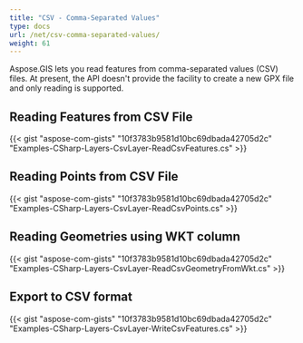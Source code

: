 ```yaml
---
title: "CSV - Comma-Separated Values"
type: docs
url: /net/csv-comma-separated-values/
weight: 61
---
```


Aspose.GIS lets you read features from comma-separated values (CSV) files. At present, the API doesn't provide the facility to create a new GPX file and only reading is supported.
## **Reading Features from CSV File**
{{< gist "aspose-com-gists" "10f3783b9581d10bc69dbada42705d2c" "Examples-CSharp-Layers-CsvLayer-ReadCsvFeatures.cs" >}}
## **Reading Points from CSV File**
{{< gist "aspose-com-gists" "10f3783b9581d10bc69dbada42705d2c" "Examples-CSharp-Layers-CsvLayer-ReadCsvPoints.cs" >}}
## **Reading Geometries using WKT column**
{{< gist "aspose-com-gists" "10f3783b9581d10bc69dbada42705d2c" "Examples-CSharp-Layers-CsvLayer-ReadCsvGeometryFromWkt.cs" >}}
## **Export to CSV format**
{{< gist "aspose-com-gists" "10f3783b9581d10bc69dbada42705d2c" "Examples-CSharp-Layers-CsvLayer-WriteCsvFeatures.cs" >}}
